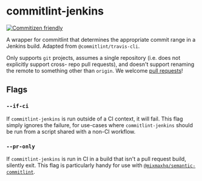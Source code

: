 # commitlint-jenkins

[![Commitizen friendly](https://img.shields.io/badge/commitizen-friendly-brightgreen.svg)](http://commitizen.github.io/cz-cli/)

A wrapper for commitlint that determines the appropriate commit range in a Jenkins build. Adapted
from `@commitlint/travis-cli`.

Only supports `git` projects, assumes a single repository (i.e. does not explicitly support cross-
repo pull requests), and doesn't support renaming the remote to something other than `origin`. We
welcome [pull requests](https://github.com/mixmaxhq/commitlint-jenkins/pulls)!

## Flags

### `--if-ci`

If `commitlint-jenkins` is run outside of a CI context, it will fail. This flag simply ignores the
failure, for use-cases where `commitlint-jenkins` should be run from a script shared with a non-CI
workflow.

### `--pr-only`

If `commitlint-jenkins` is run in CI in a build that isn't a pull request build, silently exit.
This flag is particularly handy for use with
[`@mixmaxhq/semantic-commitlint`](https://github.com/mixmaxhq/semantic-commitlint).
